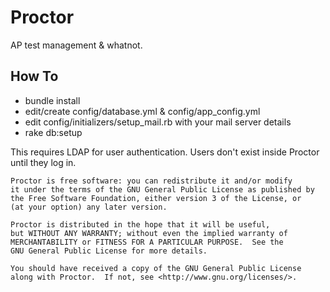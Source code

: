 Proctor
=========

AP test management & whatnot.

How To
------
* bundle install
* edit/create config/database.yml & config/app_config.yml
* edit config/initializers/setup_mail.rb with your mail server details
* rake db:setup

This requires LDAP for user authentication.  Users don't exist inside Proctor until they log in.  

    Proctor is free software: you can redistribute it and/or modify
    it under the terms of the GNU General Public License as published by
    the Free Software Foundation, either version 3 of the License, or
    (at your option) any later version.

    Proctor is distributed in the hope that it will be useful,
    but WITHOUT ANY WARRANTY; without even the implied warranty of
    MERCHANTABILITY or FITNESS FOR A PARTICULAR PURPOSE.  See the
    GNU General Public License for more details.

    You should have received a copy of the GNU General Public License
    along with Proctor.  If not, see <http://www.gnu.org/licenses/>.

